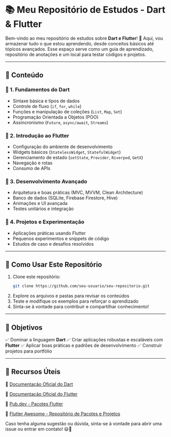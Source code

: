 # 📚 Meu Repositório de Estudos - Dart & Flutter

Bem-vindo ao meu repositório de estudos sobre **Dart e Flutter**! 🚀 Aqui, vou armazenar tudo o que estou aprendendo, desde conceitos básicos até tópicos avançados. Esse espaço serve como um guia de aprendizado, repositório de anotações e um local para testar códigos e projetos.

---

## 📌 Conteúdo

### 🔹 1. Fundamentos do Dart
- Sintaxe básica e tipos de dados
- Controle de fluxo (`if`, `for`, `while`)
- Funções e manipulação de coleções (`List`, `Map`, `Set`)
- Programação Orientada a Objetos (POO)
- Assincronismo (`Future`, `async/await`, `Streams`)

### 🔹 2. Introdução ao Flutter
- Configuração do ambiente de desenvolvimento
- Widgets básicos (`StatelessWidget`, `StatefulWidget`)
- Gerenciamento de estado (`setState`, `Provider`, `Riverpod`, `GetX`)
- Navegação e rotas
- Consumo de APIs

### 🔹 3. Desenvolvimento Avançado
- Arquitetura e boas práticas (MVC, MVVM, Clean Architecture)
- Banco de dados (SQLite, Firebase Firestore, Hive)
- Animações e UI avançada
- Testes unitários e integração

### 🔹 4. Projetos e Experimentação
- Aplicações práticas usando Flutter
- Pequenos experimentos e snippets de código
- Estudos de caso e desafios resolvidos

---

## 🚀 Como Usar Este Repositório

1. Clone este repositório:
   ```bash
   git clone https://github.com/seu-usuario/seu-repositorio.git
   ```
2. Explore os arquivos e pastas para revisar os conteúdos
3. Teste e modifique os exemplos para reforçar o aprendizado
4. Sinta-se à vontade para contribuir e compartilhar conhecimento!

---

## 🎯 Objetivos

✅ Dominar a linguagem **Dart**
✅ Criar aplicações robustas e escaláveis com **Flutter**
✅ Aplicar boas práticas e padrões de desenvolvimento
✅ Construir projetos para portfólio

---

## 📌 Recursos Úteis

🔗 [Documentação Oficial do Dart](https://dart.dev)

🔗 [Documentação Oficial do Flutter](https://flutter.dev)

🔗 [Pub.dev - Pacotes Flutter](https://pub.dev)

🔗 [Flutter Awesome - Repositório de Pacotes e Projetos](https://flutterawesome.com)

Caso tenha alguma sugestão ou dúvida, sinta-se à vontade para abrir uma issue ou entrar em contato! 😃🚀
